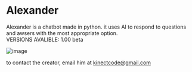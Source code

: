# Alexander
Alexander is a chatbot made in python. it uses AI to respond to questions and awsers with the most appropriate option.
<br>
VERSIONS AVALIBLE:
1.00 beta

![image](https://user-images.githubusercontent.com/73861354/128773122-d5a609be-4534-48d9-9ccc-f8b5d0217e73.png)

to contact the creator, email him at kinectcode@gmail.com
